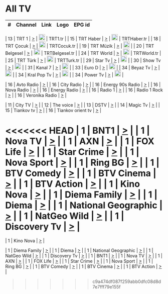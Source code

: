 <h1>All TV</h1>

| #   | Channel        | Link  | Logo | EPG id |
|:---:|:--------------:|:-----:|:----:|:------:|

| 13  | TRT 1            | [>](https://tv-trt1.medya.trt.com.tr/master.m3u8) | <img height="20" src="https://i.imgur.com/j786OLG.png"/> | TRT1.tr |
| 15  | TRT Haber        | [>](https://tv-trthaber.medya.trt.com.tr/master.m3u8) | <img height="20" src="https://i.imgur.com/OVfo8Ab.png"/> | TRTHaber.tr |
| 18  | TRT Çocuk        | [>](https://tv-trtcocuk.medya.trt.com.tr/master.m3u8) | <img height="20" src="https://i.imgur.com/QLFmD6d.png"/> | TRTCocuk.tr |
| 19  | TRT Müzik        | [>](https://tv-trtmuzik.medya.trt.com.tr/master.m3u8) | <img height="20" src="https://i.imgur.com/fIVFCEd.png"/> |
| 20  | TRT Belgesel     | [>](https://tv-trtbelgesel.medya.trt.com.tr/master.m3u8) | <img height="20" src="https://i.imgur.com/MGO87pe.png"/> | TRTBelgesel.tr |
| 24  | TRT World        | [>](https://tv-trtworld.medya.trt.com.tr/master.m3u8) | <img height="20" src="https://i.imgur.com/JEA2xpv.png"/> | TRTWorld.tr |
| 25  | TRT Türk         | [>](https://tv-trtturk.medya.trt.com.tr/master.m3u8) | <img height="20" src="https://i.imgur.com/OSTOQNw.png"/> | TRTTurk.tr |
| 29  | Star Tv   | [>](https://dogus-live.daioncdn.net/startv/startv_360p.m3u8) | <img height="20" src="https://i.imgur.com/IebUZx1.png"/> |
| 30  | Show Tv     | [>](https://ciner-live.daioncdn.net/showtv/showtv.m3u8) | <img height="20" src="https://i.imgur.com/IebUZx1.png"/> |
| 31  | Kanal 7     | [>](https://kanal7-live.daioncdn.net/kanal7/kanal7.m3u8) | <img height="20" src="https://i.imgur.com/IebUZx1.png"/> |
| 33  | Euro D    | [>](https://www.youtube.com/user/KanalD/live) | <img height="20" src="https://i.imgur.com/IebUZx1.png"/> |
| 34  | Beyaz Tv     | [>](https://beyaztv-live.daioncdn.net/beyaztv/beyaztv.m3u8) | <img height="20" src="https://i.imgur.com/IebUZx1.png"/> |
| 34  | Kral Pop Tv     | [>](https://www.youtube.com/watch?v=GuFTuKoXepw) | <img height="20" src="https://i.imgur.com/IebUZx1.png"/> |
| 34  | Power Tv     | [>](https://livetv.powerapp.com.tr/powerTV/powerhd.smil/chunklist.m3u8) | <img height="20" src="https://i.imgur.com/IebUZx1.png"/> |

| 16  | Avto Radio | [>](http://stream.metacast.eu/avtoradio.mp3.m3u) |
| 16  | City Radio | [>](http://stream.metacast.eu/city.aac.m3u) |
| 16  | Energy 90s Radio | [>](http://stream.metacast.eu/energy-90s.m3u) |
| 16  | Nova Radio | [>](http://stream.metacast.eu/nova.aac.m3u) |
| 16  | Energy Radio | [>](http://stream.metacast.eu/nrj.aac.m3u) |
| 16  | Radio 1 | [>](http://stream.metacast.eu/radio1.aac.m3u) |
| 16  | Radio 1 Rock | [>](http://stream.metacast.eu/radio1rock.aac.m3u) |
| 16  | Veronika Radio | [>](http://stream.metacast.eu/veronika.aac.m3u) |

| 11  | City TV | [>](https://tv.city.bg/play/tshls/citytv/index.m3u8) |
| 12  | The voice | [>](https://bss1.neterra.tv/thevoice/thevoice.m3u8) |
| 13  | DSTV | [>](http://46.249.95.140:8081/hls/data.m3u8) |
| 14  | Magic Tv | [>](https://bss1.neterra.tv/magictv/magictv.m3u8) |
| 15  | Tiankov tv | [>](https://streamer103.neterra.tv/tiankov-folk/live.m3u8) |
| 16  | Tiankov orient tv | [>](https://streamer103.neterra.tv/tiankov-orient/live.m3u8) |

<<<<<<< HEAD
| 1 | BNT1 | [>](https://ymkaya.xyz:24894/tv/bnt1/playlist.m3u8?wmsAuthSign=c2VydmVyX3RpbWU9OC81LzIwMjUgNjo1NToyNSBQTSZoYXNoX3ZhbHVlPVc0TFlPWk5yc1AydncxKzhKSU90UkE9PSZ2YWxpZG1pbnV0ZXM9NjA=) |
| 1 | Nova TV | [>](https://ymkaya.xyz:24894/tv/novatv/playlist.m3u8?wmsAuthSign=c2VydmVyX3RpbWU9OC81LzIwMjUgNjo1NTozNSBQTSZoYXNoX3ZhbHVlPTg0NDFMUVM0Tk43cHlWYU84aE5sK0E9PSZ2YWxpZG1pbnV0ZXM9NjA=) |
| 1 | AXN | [>](https://ymkaya.xyz:24894/tv/axn/playlist.m3u8?wmsAuthSign=c2VydmVyX3RpbWU9OC81LzIwMjUgNjo1NTo0NSBQTSZoYXNoX3ZhbHVlPWdhZHBwckFkQkdLZTVpdGNUOFlyNWc9PSZ2YWxpZG1pbnV0ZXM9NjA=) |
| 1 | FOX Life | [>](https://ymkaya.xyz:24894/tv/foxlife/playlist.m3u8?wmsAuthSign=c2VydmVyX3RpbWU9OC81LzIwMjUgNjo1NTo1NSBQTSZoYXNoX3ZhbHVlPVF5SjFwSXZNOGFpNGZpYjF3cExJMlE9PSZ2YWxpZG1pbnV0ZXM9NjA=) |
| 1 | Star Crime | [>](https://ymkaya.xyz:24894/tv/foxcrime/playlist.m3u8?wmsAuthSign=c2VydmVyX3RpbWU9OC81LzIwMjUgNjo1NjowNCBQTSZoYXNoX3ZhbHVlPXFrVE1QU3dGVW8wcHlkQWNoNUdBQVE9PSZ2YWxpZG1pbnV0ZXM9NjA=) |
| 1 | Nova Sport | [>](https://ymkaya.xyz:24894/tv/novasport/playlist.m3u8?wmsAuthSign=c2VydmVyX3RpbWU9OC81LzIwMjUgNjo1NjoxNCBQTSZoYXNoX3ZhbHVlPUVQMmU4d0I0S0lZdjZFWnFHbWUwRnc9PSZ2YWxpZG1pbnV0ZXM9NjA=) |
| 1 | Ring BG | [>](https://ymkaya.xyz:24894/tv/ringbg/playlist.m3u8?wmsAuthSign=c2VydmVyX3RpbWU9OC81LzIwMjUgNjo1NjoyNSBQTSZoYXNoX3ZhbHVlPWdscU9XQUtjRnJEK2EybTRPZnhSWFE9PSZ2YWxpZG1pbnV0ZXM9NjA=) |
| 1 | BTV Comedy | [>](https://ymkaya.xyz:24894/tv/btvcomedy/playlist.m3u8?wmsAuthSign=c2VydmVyX3RpbWU9OC81LzIwMjUgNjo1NjozNiBQTSZoYXNoX3ZhbHVlPVJzT0lrNlZlT0ZGWHY5NjZwQy9ySkE9PSZ2YWxpZG1pbnV0ZXM9NjA=) |
| 1 | BTV Cinema | [>](https://ymkaya.xyz:24894/tv/btvcinema/playlist.m3u8?wmsAuthSign=c2VydmVyX3RpbWU9OC81LzIwMjUgNjo1Njo0NyBQTSZoYXNoX3ZhbHVlPVBwNUFGb3JqTVRvMGZ0Q2d3VUJ1ZGc9PSZ2YWxpZG1pbnV0ZXM9NjA=) |
| 1 | BTV Action | [>](https://ymkaya.xyz:24894/tv/btvaction/playlist.m3u8?wmsAuthSign=c2VydmVyX3RpbWU9OC81LzIwMjUgNjo1Njo1NyBQTSZoYXNoX3ZhbHVlPWFxMy9NOUNTcEJpTDhibUdxckdxdGc9PSZ2YWxpZG1pbnV0ZXM9NjA=) |
| 1 | Kino Nova | [>](https://ymkaya.xyz:24894/tv/kinonova/playlist.m3u8?wmsAuthSign=c2VydmVyX3RpbWU9OC81LzIwMjUgNjo1NzowNiBQTSZoYXNoX3ZhbHVlPU1Xczh3RlMwVk1hTWJXOStycytwN0E9PSZ2YWxpZG1pbnV0ZXM9NjA=) |
| 1 | Diema Family | [>](https://ymkaya.xyz:24894/tv/diemafamily/playlist.m3u8?wmsAuthSign=c2VydmVyX3RpbWU9OC81LzIwMjUgNjo1NzoxNiBQTSZoYXNoX3ZhbHVlPUdxRnNLYi9WQkxySnhQTGdMSzArTXc9PSZ2YWxpZG1pbnV0ZXM9NjA=) |
| 1 | Diema | [>](https://ymkaya.xyz:24894/tv/diema/playlist.m3u8?wmsAuthSign=c2VydmVyX3RpbWU9OC81LzIwMjUgNjo1NzoyNSBQTSZoYXNoX3ZhbHVlPVpBOWc0UlFmdmE1QmhYanZhNFJGNHc9PSZ2YWxpZG1pbnV0ZXM9NjA=) |
| 1 | National Geographic | [>](https://ymkaya.xyz:24894/tv/natgeo/playlist.m3u8?wmsAuthSign=c2VydmVyX3RpbWU9OC81LzIwMjUgNjo1NzozNSBQTSZoYXNoX3ZhbHVlPXNPQk8xNEFPMTA5KzlSbWlzS1ZJUXc9PSZ2YWxpZG1pbnV0ZXM9NjA=) |
| 1 | NatGeo Wild | [>](https://ymkaya.xyz:24894/tv/natgeowild/playlist.m3u8?wmsAuthSign=c2VydmVyX3RpbWU9OC81LzIwMjUgNjo1Nzo0NCBQTSZoYXNoX3ZhbHVlPW9PdEFHaDQrazFsckFIVzJGSVhhUkE9PSZ2YWxpZG1pbnV0ZXM9NjA=) |
| 1 | Discovery Tv | [>](https://ymkaya.xyz:24894/tv/discovery/playlist.m3u8?wmsAuthSign=c2VydmVyX3RpbWU9OC81LzIwMjUgNjo1Nzo1NCBQTSZoYXNoX3ZhbHVlPXVYWHFMYXhHZEVoZ1hTMHIxY1RzNHc9PSZ2YWxpZG1pbnV0ZXM9NjA=) |
=======


| 1 | Kino Nova | [>](https://ymkaya.xyz:11336/tv/kinonova/playlist.m3u8?wmsAuthSign=c2VydmVyX3RpbWU9MS8yLzIwMjUgNDo0MDoyMCBBTSZoYXNoX3ZhbHVlPWlFS1FrWEtMMVRFM3l5YklUWUJQUHc9PSZ2YWxpZG1pbnV0ZXM9NjA=) |

| 1 | Diema Family | [>](https://ymkaya.xyz:11336/tv/diemafamily/playlist.m3u8?wmsAuthSign=c2VydmVyX3RpbWU9MS8yLzIwMjUgNDo0MDozMCBBTSZoYXNoX3ZhbHVlPUVUaTVKTldvZTF5WVVCM0YwL21kaXc9PSZ2YWxpZG1pbnV0ZXM9NjA=) |
| 1 | Diema | [>](https://ymkaya.xyz:11336/tv/diema/playlist.m3u8?wmsAuthSign=c2VydmVyX3RpbWU9MS8yLzIwMjUgNDo0MDo0MCBBTSZoYXNoX3ZhbHVlPVlYMWVJT2NuUjNpUTBsaytEUFFOS2c9PSZ2YWxpZG1pbnV0ZXM9NjA=) |
| 1 | National Geographic | [>](https://ymkaya.xyz:11336/tv/natgeo/playlist.m3u8?wmsAuthSign=c2VydmVyX3RpbWU9MS8yLzIwMjUgNDo0MTo0MSBBTSZoYXNoX3ZhbHVlPTJQTlVmcG5nYWx0M013eUhGRGxnd0E9PSZ2YWxpZG1pbnV0ZXM9NjA=) |
| 1 | NatGeo Wild | [>](https://ymkaya.xyz:11336/tv/natgeowild/playlist.m3u8?wmsAuthSign=c2VydmVyX3RpbWU9MS8yLzIwMjUgNDo0MTo1MSBBTSZoYXNoX3ZhbHVlPVl1OXZaTTliN0hGWEN3eDBYd1duNkE9PSZ2YWxpZG1pbnV0ZXM9NjA=) |
| 1 | Discovery Tv | [>](https://ymkaya.xyz:11336/tv/discovery/playlist.m3u8?wmsAuthSign=c2VydmVyX3RpbWU9MS8yLzIwMjUgNDo0MjowMSBBTSZoYXNoX3ZhbHVlPWtBQmdLNlY2RmQwWElzMVYzSDJyVkE9PSZ2YWxpZG1pbnV0ZXM9NjA=) |
| 1 | BNT1 | [>](https://ymkaya.xyz:11336/tv/bnt1/playlist.m3u8?wmsAuthSign=c2VydmVyX3RpbWU9MS8yLzIwMjUgNDozODozOCBBTSZoYXNoX3ZhbHVlPVVrMVlRQXpJWlhYeUh6ZFVpSC9NMUE9PSZ2YWxpZG1pbnV0ZXM9NjA=) |
| 1 | Nova TV | [>](https://ymkaya.xyz:11336/tv/novatv/playlist.m3u8?wmsAuthSign=c2VydmVyX3RpbWU9MS8yLzIwMjUgNDozODo0OCBBTSZoYXNoX3ZhbHVlPUVxQjh1a0ZzYkVGZU8zZDFGTzdreVE9PSZ2YWxpZG1pbnV0ZXM9NjA=) |
| 1 | AXN | [>](https://ymkaya.xyz:11336/tv/axn/playlist.m3u8?wmsAuthSign=c2VydmVyX3RpbWU9MS8yLzIwMjUgNDozODo1OCBBTSZoYXNoX3ZhbHVlPUpkWStGY1hkNXhaOVpPZ0thQ0FZL3c9PSZ2YWxpZG1pbnV0ZXM9NjA=) |
| 1 | FOX Life | [>](https://ymkaya.xyz:11336/tv/foxlife/playlist.m3u8?wmsAuthSign=c2VydmVyX3RpbWU9MS8yLzIwMjUgNDozOToxMCBBTSZoYXNoX3ZhbHVlPWt1ZDc1T3AzYlZDTjJnSy9TU0xJZlE9PSZ2YWxpZG1pbnV0ZXM9NjA=) |
| 1 | Star Crime | [>](https://ymkaya.xyz:11336/tv/foxcrime/playlist.m3u8?wmsAuthSign=c2VydmVyX3RpbWU9MS8yLzIwMjUgNDozOToyMCBBTSZoYXNoX3ZhbHVlPXIwVU45Nm9FR1l2enNkTG9TanBxbmc9PSZ2YWxpZG1pbnV0ZXM9NjA=) |
| 1 | Nova Sport | [>](https://ymkaya.xyz:11336/tv/novasport/playlist.m3u8?wmsAuthSign=c2VydmVyX3RpbWU9MS8yLzIwMjUgNDozOTozMCBBTSZoYXNoX3ZhbHVlPXlSZ0UxazVaM0xhSmc0NmR4T0c1T2c9PSZ2YWxpZG1pbnV0ZXM9NjA=) |
| 1 | Ring BG | [>](https://ymkaya.xyz:11336/tv/ringbg/playlist.m3u8?wmsAuthSign=c2VydmVyX3RpbWU9MS8yLzIwMjUgNDozOTo0MCBBTSZoYXNoX3ZhbHVlPTR4aUlFNHVUYWN4enY1WkVuOFZma2c9PSZ2YWxpZG1pbnV0ZXM9NjA=) |
| 1 | BTV Comedy | [>](https://ymkaya.xyz:11336/tv/btvcomedy/playlist.m3u8?wmsAuthSign=c2VydmVyX3RpbWU9MS8yLzIwMjUgNDozOTo1MCBBTSZoYXNoX3ZhbHVlPUtrMTJ2RHNTTUU1RFp1ZkVOdXFSK3c9PSZ2YWxpZG1pbnV0ZXM9NjA=) |
| 1 | BTV Cinema | [>](https://ymkaya.xyz:11336/tv/btvcinema/playlist.m3u8?wmsAuthSign=c2VydmVyX3RpbWU9MS8yLzIwMjUgNDozOTo1OSBBTSZoYXNoX3ZhbHVlPTZWcU9FZW56cG1NM1lrYy8xNE5NeHc9PSZ2YWxpZG1pbnV0ZXM9NjA=) |
| 1 | BTV Action | [>](https://ymkaya.xyz:11336/tv/btvaction/playlist.m3u8?wmsAuthSign=c2VydmVyX3RpbWU9MS8yLzIwMjUgNDo0MDoxMCBBTSZoYXNoX3ZhbHVlPUlDd0ErRkZVWThyMVZwR3c2REdGZ3c9PSZ2YWxpZG1pbnV0ZXM9NjA=) |
>>>>>>> c9a474df087f259abb0dfc08d8d7e7fff79e155f
